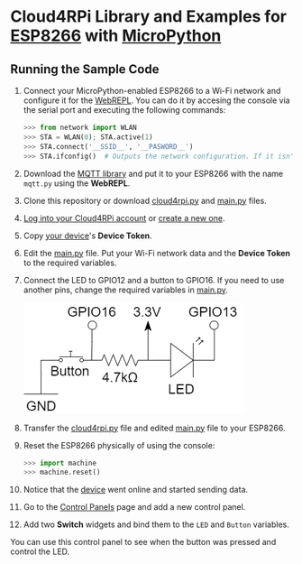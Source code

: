 # Cloud4RPi Library and Examples for [ESP8266](https://en.wikipedia.org/wiki/ESP8266) with [MicroPython](https://micropython.org/)

## Running the Sample Code

1. Connect your MicroPython-enabled ESP8266 to a Wi-Fi network and configure it for the [WebREPL](https://github.com/micropython/webrepl). You can do it by accesing the console via the serial port and executing the following commands:

    ```python
    >>> from network import WLAN
    >>> STA = WLAN(0); STA.active(1)
    >>> STA.connect('__SSID__', '__PASWORD__')
    >>> STA.ifconfig()  # Outputs the network configuration. If it isn't valid, wait and re-execute
    ```

2. Download the [MQTT library](https://github.com/micropython/micropython-lib/blob/master/umqtt.simple/umqtt/simple.py) and put it to your ESP8266 with the name `mqtt.py` using the **WebREPL**.
3. Clone this repository or download [cloud4rpi.py](cloud4rpi.py) and [main.py](main.py) files.
4. [Log into your Cloud4RPi account](https://cloud4rpi.io/signin) or [create a new one](https://cloud4rpi.io/register).
5. Copy [your device](https://cloud4rpi.io/devices)'s **Device Token**.
4. Edit the [main.py](main.py) file. Put your Wi-Fi network data and the **Device Token** to the required variables.
11. Connect the LED to GPIO12 and a button to GPIO16. If you need to use another pins, change the required variables in [main.py](main.py).

    ![](hardware.png)

5. Transfer the [cloud4rpi.py](cloud4rpi.py) file and edited [main.py](main.py) file to your ESP8266.
6. Reset the ESP8266 physically of using the console:

    ```python
    >>> import machine
    >>> machine.reset()
    ```

8. Notice that the [device](https://cloud4rpi.io/devices) went online and started sending data.
9. Go to the [Control Panels](https://cloud4rpi.io/control-panels/) page and add a new control panel.
10. Add two **Switch** widgets and bind them to the `LED` and `Button` variables.

You can use this control panel to see when the button was pressed and control the LED.
